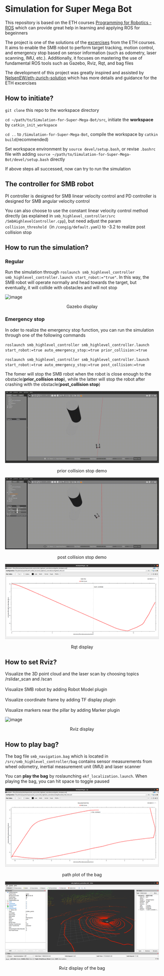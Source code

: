 # Simulation for Super Mega Bot
This repository is based on the ETH courses [Programming for Robotics - ROS](https://rsl.ethz.ch/education-students/lectures/ros.html) which can provide great help in learning and applying ROS for begeinners  

The project is one of the solutions of the [excercises](https://github.com/Ye-Dehuo/Simulation-for-Super-Mega-Bot/tree/main/doc/Exercise) from  the ETH courses. It aims to enable the SMB robot to perform target tracking, motion control, and emergency stop based on sensor information (such as odometry, laser scanning, IMU, etc.). Additionally, it focuses on mastering the use of fundamental ROS tools such as Gazebo, Rviz, Rqt, and bag files  

The development of this project was greatly inspired and assisted by [NelsenEW/eth-zurich-solution](https://github.com/NelsenEW/eth-zurich-solution.git) which has more details and guidance for the ETH excercises

## How to initiate?
`git clone` this repo to the workspace directory  

`cd ~/path/to/Simulation-for-Super-Mega-Bot/src`, initiate the **workspace** by `catkin_init_workspace`

`cd ..` to  `/Simulation-for-Super-Mega-Bot`, compile the workspace by `catkin build`(recommended)

Set workspace environment by `source devel/setup.bash`, or revise `.bashrc` file with adding `source ~/path/to/Simulation-for-Super-Mega-Bot/devel/setup.bash` directly  

If above steps all successed, now can try to run the simulation

## The controller for SMB robot
PI controller is designed for SMB linear velocity control and PD controller is designed for SMB angular velocity control

You can also choose to use the constant linear velocity control method directly (as explained in `smb_highlevel_controller/src
/SmbHighlevelController.cpp`), but need adjust the param `collision_threshold`（in `/congig/default.yaml`) to -3.2 to realize post collision stop

## How to run the simulation?
### Regular
Run the simulation through `roslaunch smb_highlevel_controller smb_highlevel_controller.launch start_robot:="true"`. In this way, the SMB robot will operate normally and head towards the target, but eventually, it will collide with obstacles and will not stop 

![image](https://github.com/Ye-Dehuo/Simulation-for-Super-Mega-Bot/blob/main/img/Gazebo%20display.png)
<p align="center"> Gazebo display </p>  

### Emergency stop
In oder to realize the emergency stop function, you can run the simulation through one of the following commands  

`roslaunch smb_highlevel_controller smb_highlevel_controller.launch start_robot:=true auto_emergency_stop:=true prior_collision:=true`  

`roslaunch smb_highlevel_controller smb_highlevel_controller.launch start_robot:=true auto_emergency_stop:=true post_collision:=true`  

The fomer will stop the SMB robot when the robot is close enough to the obstacle(**prior_collision stop**), while the latter will stop the robot after crashing with the obstacle(**post_collision stop**)  

![demo](https://github.com/Ye-Dehuo/Simulation-for-Super-Mega-Bot/blob/main/img/Prior%20collision%20stop%20demonstration.gif)  
<p align="center"> prior collision stop demo </p>  

![demo](https://github.com/Ye-Dehuo/Simulation-for-Super-Mega-Bot/blob/main/img/Post%20collision%20stop%20demonstration.gif)  
<p align="center"> post collision stop demo </p>  

![image](https://github.com/Ye-Dehuo/Simulation-for-Super-Mega-Bot/blob/main/img/Rqt%20display.png)  
<p align="center"> Rqt display </p>  

 ## How to set Rviz?
Visualize the 3D point cloud and the laser scan by choosing topics /rslidar_scan and /scan <br><br>
Visualize SMB robot by adding Robot Model plugin <br><br>
Visualize coordinate frame by adding TF display plugin <br><br>
Visualize markers near the pillar by adding Marker plugin <br>

![image](https://github.com/Ye-Dehuo/Simulation-for-Super-Mega-Bot/blob/main/img/Rviz%20display.png)  
<p align="center"> Rviz display </p>  

## How to play bag?
The bag file `smb_navigation.bag` which is located in `/src/smb_highlevel_controller/bag` contains sensor measurements from wheel odometry, inertial measurement unit (IMU) and laser scanner <br>
  
You can **play the bag** by roslaunching `ekf_localization.launch`. When playing the bag, you can hit space to toggle paused<br>
  
![image](https://github.com/Ye-Dehuo/ETH_SMB/blob/main/img/recorded%20path%20plot.png) 
<p align="center"> path plot of the bag </p>  

![image](https://github.com/Ye-Dehuo/ETH_SMB/blob/main/img/rviz%20display%20of%20the%20%20bag.png)
<p align="center"> Rviz display of the bag </p>
